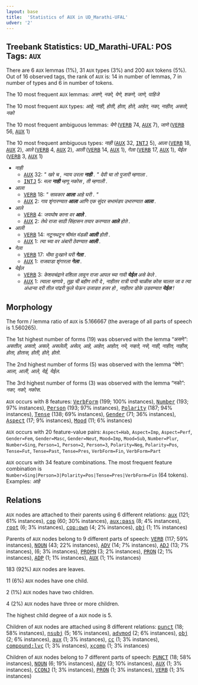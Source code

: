 ```yaml
---
layout: base
title:  'Statistics of AUX in UD_Marathi-UFAL'
udver: '2'
---
```


## Treebank Statistics: UD_Marathi-UFAL: POS Tags: `AUX`

There are 6 `AUX` lemmas (1%), 31 `AUX` types (3%) and 200 `AUX` tokens (5%).
Out of 16 observed tags, the rank of `AUX` is: 14 in number of lemmas, 7 in number of types and 6 in number of tokens.

The 10 most frequent `AUX` lemmas: <em>असणे, नको, येणे, शकणे, जाणे, पाहिजे</em>

The 10 most frequent `AUX` types:  <em>आहे, नाही, होती, होता, होते, आहेत, नका, नाहीत, असतो, नको</em>

The 10 most frequent ambiguous lemmas: <em>येणे</em> (<tt><a href="mr_ufal-pos-VERB.html">VERB</a></tt> 74, <tt><a href="mr_ufal-pos-AUX.html">AUX</a></tt> 7), <em>जाणे</em> (<tt><a href="mr_ufal-pos-VERB.html">VERB</a></tt> 56, <tt><a href="mr_ufal-pos-AUX.html">AUX</a></tt> 1)

The 10 most frequent ambiguous types:  <em>नाही</em> (<tt><a href="mr_ufal-pos-AUX.html">AUX</a></tt> 32, <tt><a href="mr_ufal-pos-INTJ.html">INTJ</a></tt> 5), <em>आला</em> (<tt><a href="mr_ufal-pos-VERB.html">VERB</a></tt> 18, <tt><a href="mr_ufal-pos-AUX.html">AUX</a></tt> 2), <em>आले</em> (<tt><a href="mr_ufal-pos-VERB.html">VERB</a></tt> 4, <tt><a href="mr_ufal-pos-AUX.html">AUX</a></tt> 2), <em>आली</em> (<tt><a href="mr_ufal-pos-VERB.html">VERB</a></tt> 14, <tt><a href="mr_ufal-pos-AUX.html">AUX</a></tt> 1), <em>गेला</em> (<tt><a href="mr_ufal-pos-VERB.html">VERB</a></tt> 17, <tt><a href="mr_ufal-pos-AUX.html">AUX</a></tt> 1), <em>येईल</em> (<tt><a href="mr_ufal-pos-VERB.html">VERB</a></tt> 3, <tt><a href="mr_ufal-pos-AUX.html">AUX</a></tt> 1)


* <em>नाही</em>
  * <tt><a href="mr_ufal-pos-AUX.html">AUX</a></tt> 32: <em>" खरे च , न्याय उरला <b>नाही</b> . " देवी चा तो पुजारी म्हणाला .</em>
  * <tt><a href="mr_ufal-pos-INTJ.html">INTJ</a></tt> 5: <em>मला <b>नाही</b> म्हणू नकोस , ती म्हणाली .</em>
* <em>आला</em>
  * <tt><a href="mr_ufal-pos-VERB.html">VERB</a></tt> 18: <em>" सावकार <b>आला</b> आहे घरी . "</em>
  * <tt><a href="mr_ufal-pos-AUX.html">AUX</a></tt> 2: <em>गाव शृंगारण्यात <b>आला</b> आणि एक सुंदर सभामंडप उभारण्यात <b>आला</b> .</em>
* <em>आले</em>
  * <tt><a href="mr_ufal-pos-VERB.html">VERB</a></tt> 4: <em>जयघोष काना वर <b>आले</b> .</em>
  * <tt><a href="mr_ufal-pos-AUX.html">AUX</a></tt> 2: <em>तेथे राजा साठी सिंहासन तयार करण्यात <b>आले</b> होते .</em>
* <em>आली</em>
  * <tt><a href="mr_ufal-pos-VERB.html">VERB</a></tt> 14: <em>नटूनथटून श्रीमंत मंडळी <b>आली</b> होती .</em>
  * <tt><a href="mr_ufal-pos-AUX.html">AUX</a></tt> 1: <em>त्या च्या वर अंबारी ठेवण्यात <b>आली</b> .</em>
* <em>गेला</em>
  * <tt><a href="mr_ufal-pos-VERB.html">VERB</a></tt> 17: <em>भीमा दुःखाने घरी <b>गेला</b> .</em>
  * <tt><a href="mr_ufal-pos-AUX.html">AUX</a></tt> 1: <em>राजवाडा शृंगारला <b>गेला</b> .</em>
* <em>येईल</em>
  * <tt><a href="mr_ufal-pos-VERB.html">VERB</a></tt> 3: <em>केशवचंद्राने वशिला लावून राजा आपल च्या गावी <b>येईल</b> असे केले .</em>
  * <tt><a href="mr_ufal-pos-AUX.html">AUX</a></tt> 1: <em>त्याला म्हणावे , तुझ ची बहीण तरी दे , नाहीतर रात्री पायी चाळीस कोस चालत जा व त्या अंधाऱ्या दरी तील पांढरी फुले घेऊन उजाडत हजर हो , नाहीतर डोके उडवण्यात <b>येईल</b> !</em>

## Morphology

The form / lemma ratio of `AUX` is 5.166667 (the average of all parts of speech is 1.560265).

The 1st highest number of forms (19) was observed with the lemma “असणे”: <em>असतील, असतो, असले, असलेली, असेल, आहे, आहेत, आहोत, नये, नव्हते, नसे, नाही, नाहीत, नाहीस, होता, होतास, होती, होते, होतो</em>.

The 2nd highest number of forms (5) was observed with the lemma “येणे”: <em>आला, आली, आले, येई, येईल</em>.

The 3rd highest number of forms (3) was observed with the lemma “नको”: <em>नका, नको, नकोस</em>.

`AUX` occurs with 8 features: <tt><a href="mr_ufal-feat-VerbForm.html">VerbForm</a></tt> (199; 100% instances), <tt><a href="mr_ufal-feat-Number.html">Number</a></tt> (193; 97% instances), <tt><a href="mr_ufal-feat-Person.html">Person</a></tt> (193; 97% instances), <tt><a href="mr_ufal-feat-Polarity.html">Polarity</a></tt> (187; 94% instances), <tt><a href="mr_ufal-feat-Tense.html">Tense</a></tt> (138; 69% instances), <tt><a href="mr_ufal-feat-Gender.html">Gender</a></tt> (71; 36% instances), <tt><a href="mr_ufal-feat-Aspect.html">Aspect</a></tt> (17; 9% instances), <tt><a href="mr_ufal-feat-Mood.html">Mood</a></tt> (11; 6% instances)

`AUX` occurs with 20 feature-value pairs: `Aspect=Hab`, `Aspect=Imp`, `Aspect=Perf`, `Gender=Fem`, `Gender=Masc`, `Gender=Neut`, `Mood=Imp`, `Mood=Sub`, `Number=Plur`, `Number=Sing`, `Person=1`, `Person=2`, `Person=3`, `Polarity=Neg`, `Polarity=Pos`, `Tense=Fut`, `Tense=Past`, `Tense=Pres`, `VerbForm=Fin`, `VerbForm=Part`

`AUX` occurs with 34 feature combinations.
The most frequent feature combination is `Number=Sing|Person=3|Polarity=Pos|Tense=Pres|VerbForm=Fin` (64 tokens).
Examples: <em>आहे</em>


## Relations

`AUX` nodes are attached to their parents using 6 different relations: <tt><a href="mr_ufal-dep-aux.html">aux</a></tt> (121; 61% instances), <tt><a href="mr_ufal-dep-cop.html">cop</a></tt> (60; 30% instances), <tt><a href="mr_ufal-dep-aux-pass.html">aux:pass</a></tt> (8; 4% instances), <tt><a href="mr_ufal-dep-root.html">root</a></tt> (6; 3% instances), <tt><a href="mr_ufal-dep-cop-own.html">cop:own</a></tt> (4; 2% instances), <tt><a href="mr_ufal-dep-obj.html">obj</a></tt> (1; 1% instances)

Parents of `AUX` nodes belong to 9 different parts of speech: <tt><a href="mr_ufal-pos-VERB.html">VERB</a></tt> (117; 59% instances), <tt><a href="mr_ufal-pos-NOUN.html">NOUN</a></tt> (43; 22% instances), <tt><a href="mr_ufal-pos-ADV.html">ADV</a></tt> (14; 7% instances), <tt><a href="mr_ufal-pos-ADJ.html">ADJ</a></tt> (13; 7% instances),  (6; 3% instances), <tt><a href="mr_ufal-pos-PROPN.html">PROPN</a></tt> (3; 2% instances), <tt><a href="mr_ufal-pos-PRON.html">PRON</a></tt> (2; 1% instances), <tt><a href="mr_ufal-pos-ADP.html">ADP</a></tt> (1; 1% instances), <tt><a href="mr_ufal-pos-AUX.html">AUX</a></tt> (1; 1% instances)

183 (92%) `AUX` nodes are leaves.

11 (6%) `AUX` nodes have one child.

2 (1%) `AUX` nodes have two children.

4 (2%) `AUX` nodes have three or more children.

The highest child degree of a `AUX` node is 5.

Children of `AUX` nodes are attached using 8 different relations: <tt><a href="mr_ufal-dep-punct.html">punct</a></tt> (18; 58% instances), <tt><a href="mr_ufal-dep-nsubj.html">nsubj</a></tt> (5; 16% instances), <tt><a href="mr_ufal-dep-advmod.html">advmod</a></tt> (2; 6% instances), <tt><a href="mr_ufal-dep-obj.html">obj</a></tt> (2; 6% instances), <tt><a href="mr_ufal-dep-aux.html">aux</a></tt> (1; 3% instances), <tt><a href="mr_ufal-dep-cc.html">cc</a></tt> (1; 3% instances), <tt><a href="mr_ufal-dep-compound-lvc.html">compound:lvc</a></tt> (1; 3% instances), <tt><a href="mr_ufal-dep-xcomp.html">xcomp</a></tt> (1; 3% instances)

Children of `AUX` nodes belong to 7 different parts of speech: <tt><a href="mr_ufal-pos-PUNCT.html">PUNCT</a></tt> (18; 58% instances), <tt><a href="mr_ufal-pos-NOUN.html">NOUN</a></tt> (6; 19% instances), <tt><a href="mr_ufal-pos-ADV.html">ADV</a></tt> (3; 10% instances), <tt><a href="mr_ufal-pos-AUX.html">AUX</a></tt> (1; 3% instances), <tt><a href="mr_ufal-pos-CCONJ.html">CCONJ</a></tt> (1; 3% instances), <tt><a href="mr_ufal-pos-PRON.html">PRON</a></tt> (1; 3% instances), <tt><a href="mr_ufal-pos-VERB.html">VERB</a></tt> (1; 3% instances)

